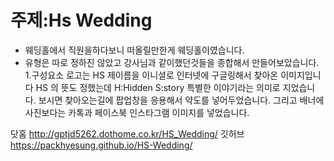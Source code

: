 # 주제:Hs Wedding
- 웨딩홀에서 직원을하다보니 떠올릴만한게 웨딩홀이였습니다.
- 유형은 따로 정하진 않았고 강사님과 같이했던것들을 종합해서 만들어보았습니다.
1.구성요소
로고는 HS 제이름을 이니셜로 인터넷에 구글링해서 찾아온 이미지입니다
HS 의 뜻도 정했는데 H:Hidden S:story 특별한 이야기라는 의미로 지었습니다.
보시면 찾아오는길에 팝업창을 응용해서 약도를 넣어두었습니다.
그리고 배너에 사진보다는 카톡과 페이스북 인스타그램 이미지를 넣었습니다.



닷홈
http://gptjd5262.dothome.co.kr/HS_Wedding/
깃허브
https://packhyesung.github.io/HS-Wedding/